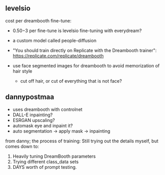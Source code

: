 ## levelsio

cost per dreambooth fine-tune:

- $0.50-$3 per fine-tune
  is levelsio fine-tuning with everydream?
- a custom model called people-diffusion
- "You should train directly on Replicate with the Dreambooth trainer": https://replicate.com/replicate/dreambooth

- use face segmented images for dreambooth to avoid memorization of hair style
  - cut off hair, or cut of everything that is not face?

## dannypostmaa

- uses dreambooth with controlnet
- DALL-E inpainting?
- ESRGAN upscaling?
- automask eye and inpaint it?
- auto segmentation -> apply mask -> inpainting

from danny; the process of training:
Still trying out the details myself, but comes down to:

1. Heavily tuning DreamBooth parameters
2. Trying different class_data sets
3. DAYS worth of prompt testing.
